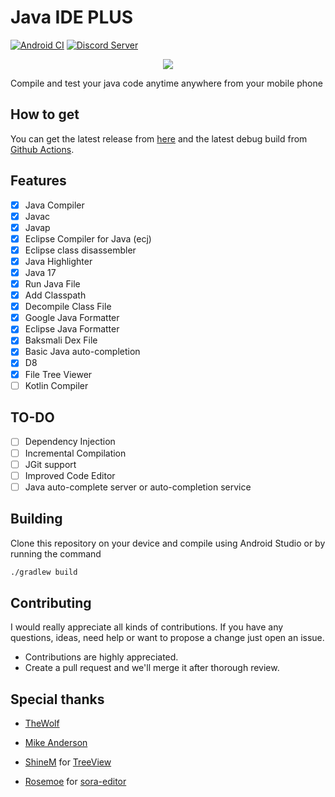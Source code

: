 # Java IDE PLUS

[![Android CI](https://github.com/PranavPurwar/Java-Ide/actions/workflows/android.yml/badge.svg)](https://github.com/PranavPurwar/Java-Ide/actions/workflows/android.yml)
[![Discord Server](https://img.shields.io/badge/chat-on%20discord-7289da)](https://discord.gg/8Gu6YCq2eS)

<p align="center">
  <img src="https://raw.githubusercontent.com/PranavPurwar/Java-Ide/master/ic_logo.webp" />
</p>

Compile and test your java code anytime anywhere from your mobile phone

## How to get

You can get the latest release from [here](https://github.com/PranavPurwar/Java-Ide/releases)
and the latest debug build from [Github Actions](https://github.com/PranavPurwar/Java-Ide/actions).

## Features

- [x] Java Compiler
- [x] Javac
- [x] Javap
- [x] Eclipse Compiler for Java (ecj)
- [x] Eclipse class disassembler
- [x] Java Highlighter
- [x] Java 17
- [x] Run Java File
- [x] Add Classpath
- [x] Decompile Class File
- [x] Google Java Formatter
- [x] Eclipse Java Formatter
- [x] Baksmali Dex File
- [x] Basic Java auto-completion
- [x] D8
- [x] File Tree Viewer
- [ ] Kotlin Compiler

## TO-DO

- [ ] Dependency Injection
- [ ] Incremental Compilation
- [ ] JGit support
- [ ] Improved Code Editor
- [ ] Java auto-complete server or auto-completion service

## Building

Clone this repository on your device and compile using Android Studio or by running the command

```sh
./gradlew build
```

## Contributing

I would really appreciate all kinds of contributions.
If you have any questions, ideas, need help or want to propose a change just open an issue.

- Contributions are highly appreciated.
- Create a pull request and we'll merge it after thorough review.

## Special thanks

- [TheWolf](https://github.com/thewolfprod)

- [Mike Anderson](https://github.com/MikeAndrson)

- [ShineM](https://github.com/shineM) for [TreeView](https://github.com/ShineM/TreeView)

- [Rosemoe](https://github.com/Rosemoe) for [sora-editor](https://github.com/Rosemoe/sora-editor)
